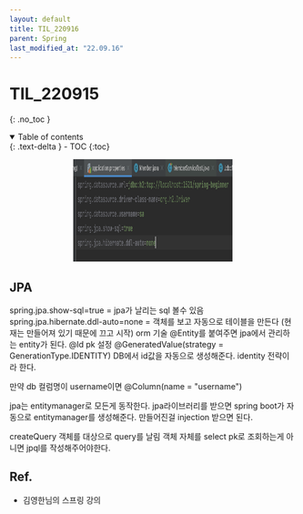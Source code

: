 ```yaml
---
layout: default
title: TIL_220916
parent: Spring
last_modified_at: "22.09.16"
---
```


# TIL_220915
{: .no_toc }

<details open markdown="block">
  <summary>
    Table of contents
  </summary>
  {: .text-delta }
- TOC
{:toc}
</details>
<p align="center"><img src="/docs/spring/images/til_220916_1.png" height="180" width="280"></p>

## JPA
spring.jpa.show-sql=true
 = jpa가 날리는 sql 볼수 있음
spring.jpa.hibernate.ddl-auto=none
= 객체를 보고 자동으로 테이블을 만든다 (현재는 만들어져 있기 때문에 끄고 시작)
orm 기술
@Entity를 붙여주면 jpa에서 관리하는 entity가 된다.
@Id pk 설정
@GeneratedValue(strategy = GenerationType.IDENTITY)
DB에서 id값을 자동으로 생성해준다. identity 전략이라 한다.

만약 db 컬럼명이 username이면
@Column(name = "username")

jpa는 entitymanager로 모든게 동작한다.
jpa라이브러리를 받으면 spring boot가 자동으로 entitymanager를 생성해준다.
만들어진걸 injection 받으면 된다.

createQuery
객체를 대상으로 query를 날림 객체 자체를 select
pk로 조회하는게 아니면 jpql를 작성해주어야한다.

## Ref.
- <a>김영한님의 스프링 강의</a>
